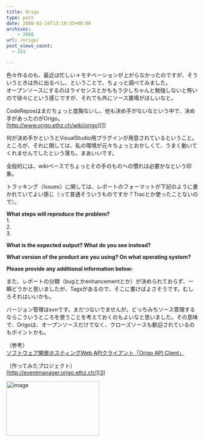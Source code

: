 ```yaml
---
title: Origo
type: post
date: 2008-02-24T13:19:33+00:00
archives:
    - 2008
url: /origo/
post_views_count:
  - 251

---
```

色々作るのも、最近は忙しい＋モチベーションが上がらなかったのですが、そういうときは外に出るべし、ということで、ちょっと調べてみました。  
オープンソースにするのはライセンスとかももう少しちゃんと勉強しないと怖いので徐々にという感じですが、それでも外にソース置場がほしいなと。

CodeReposはまだちょっと度胸ないし、他も決め手がないなという中で、決め手があったのがOrigo。  
[http://www.origo.ethz.ch/wiki/origo][1]

何が決め手かというとVisualStudio用プラグインが用意されているということ。  
ところが、それに関しては、私の環境が元々ちょっとおかしくて、うまく動いてくれませんでしたという落ち。まあいいです。

全般的には、wikiベースでちょっとその手のものへの慣れは必要かなという印象。

トラッキング（Issues）に関しては、レポートのフォーマットが下記のように書かれていてよい感じ（って普通そういうものですか？Tracとか使ったことないので）。

**What steps will reproduce the problem?**  
1.  
2.  
3. 

**What is the expected output? What do you see instead?** 

**What version of the product are you using? On what operating system?** 

**Please provide any additional information below:** 

また、レポートの分類（bugとかenhancementとか）が決められておらず、一瞬どうかと思いましたが、Tagsがあるので、そこに書けばよさそうです。むしろそれはいいかも。 

バージョン管理はsvnです。まだつないでませんが。どっちみちソース管理するならこういうところを使うことを考えておくのもよいなと思いました。その意味で、Origoは、オープンソースだけでなく、クローズソースも歓迎されているのもポイントかも。 

（参考）  
[ソフトウェア開発ホスティングWeb APIクライアント「Origo API Client」][2] 

（作ってみたプロジェクト）  
[http://eventmanager.origo.ethz.ch/][3] 

[<img style="border-right: 0px; border-top: 0px; border-left: 0px; border-bottom: 0px" height="143" alt="image" src="https://i2.wp.com/jqinglong.html.xdomain.jp/bimg/image_thumb_11.png?resize=244%2C143" width="244" border="0" data-recalc-dims="1" />][4]

 [1]: http://www.origo.ethz.ch/wiki/origo "http://www.origo.ethz.ch/wiki/origo"
 [2]: http://www.moongift.jp/2007/08/origo_api_client/
 [3]: http://eventmanager.origo.ethz.ch/ "http://eventmanager.origo.ethz.ch/"
 [4]: https://i1.wp.com/jqinglong.html.xdomain.jp/bimg/image_11.png
